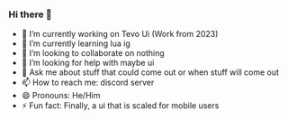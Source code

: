 ### Hi there 👋

- 🔭 I’m currently working on Tevo Ui (Work from 2023)
- 🌱 I’m currently learning lua ig
- 👯 I’m looking to collaborate on nothing
- 🤔 I’m looking for help with maybe ui
- 💬 Ask me about stuff that could come out or when stuff will come out
- 📫 How to reach me: discord server
- 😄 Pronouns: He/Him
- ⚡ Fun fact: Finally, a ui that is scaled for mobile users
